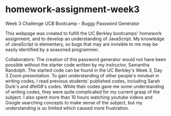 # homework-assignment-week3
Week 3 Challenge UCB Bootcamp - Buggy Password Generator

This webpage was created to fulfill the UC Berkley bootcamps' homework assignment, and to develop an understanding of JavaScript. My knowledge of JavaScript is elementary,
so bugs that may are invisible to me may be easily identified by a seasoned programmer.

Collaborators: The creation of this password generator would not have been possible without the starter code written by my instructor, Samantha Randolph. The started code can be found
in the UC Berkley's Week 3, Day 3 Zoom presentation. To gain understanding of other people's mindset in writing codes, I read previous students' published codes, including Sarah Durk's and dfel08's codes. 
While their codes gave me some understanding of writing codes, they were quite complicated for my current grasp of the subject. I also spent more than 10 hours watching
youtube videos and Google searching concepts to make sense of the subject, but my understanding is so limited which caused more frustration.




